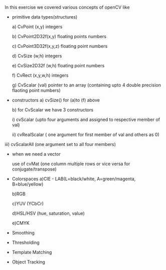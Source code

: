 In this exercise we covered various concepts of openCV like 

- primitive data types(structures)
 
  a) CvPoint (x,y) integers  
  
  b) CvPoint2D32f(x,y) floating points numbers 
  
  c) CvPoint3D32f(x,y,z) floating point numbers
  
  d) CvSize (w,h) integers
  
  e) CvSize2D32f (w,h) floating point numbers
  
  f) CvRect (x,y,w,h) integers
  
  g) CvScalar (val) pointer to an array (containing upto 4 double precision flaoting point numbers)

- constructors
  a) cvSize() for (a)to (f) above
  
  b) for CvScalar we have 3 constructors
  
   i) cvScalar (upto four arguments and assigned to respective member of val)
   
  ii) cvRealScalar ( one argument for first member of val and others as 0)
  
 iii) cvScalarAll (one argument set to all four members)
 
- when we need a vector
 
   use of cvMat (one column multiple rows or vice versa for conjugate/transpose)
   
- Colorspaces
    a)CIE - LAB(L=black/white, A=green/magenta, B=blue/yellow)
    
    b)RGB 
    
    c)YUV (YCbCr)
    
    d)HSL/HSV (hue, saturation, value)
    
    e)CMYK
    
- Smoothing

- Thresholding

- Template Matching

- Object Tracking
 
 
